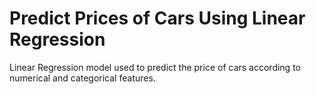 # Predict Prices of Cars Using Linear Regression 
Linear Regression model used to predict the price of cars according to numerical and categorical features.
